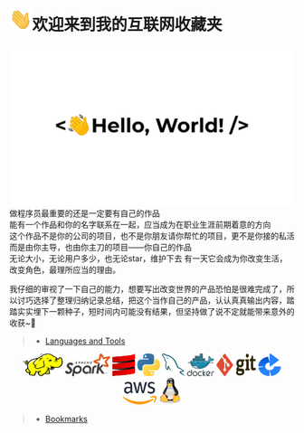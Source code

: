 # ︎<img title="hi" alt="Hi,it's me!" src="./Assets/hi.gif" width="40" height="40" />欢迎来到我的互联网收藏夹

︎<img title="hi" alt="Hi,it's me!" src="./Assets/HelloWorld.gif"/>
做程序员最重要的还是一定要有自己的作品    
能有一个作品和你的名字联系在一起，应当成为在职业生涯前期着意的方向   
这个作品不是你的公司的项目，也不是你朋友请你帮忙的项目，更不是你接的私活 而是由你主导，也由你主刀的项目——你自己的作品   
无论大小，无论用户多少，也无论star，维护下去
有一天它会成为你改变生活，改变角色，最理所应当的理由。  

我仔细的审视了一下自己的能力，想要写出改变世界的产品恐怕是很难完成了，所以讨巧选择了整理归纳记录总结，把这个当作自己的产品，认认真真输出内容，踏踏实实埋下一颗种子，短时间内可能没有结果，但坚持做了说不定就能带来意外的收获~👀

> * [Languages and Tools](https://github.com/sitJac/Marks/tree/main/Notes)
<p align="center">
	<img title="Hadoop" alt="Hadoop" src="./Assets/hadoop.svg" width="70" height="40" />
	<img title="Spark" alt="Spark" src="./Assets/apache_spark.svg" width="80" height="40" />
	<img title="Scala" alt="Scala" src="./Assets/scala.svg" width="40" height="40" />
	<img title="Python" alt="Python" src="./Assets/python.svg" width="40" height="40" />
	<img title="MySQL" alt="MySQL" src="./Assets/mysql.svg" width="40" height="40" />
	<img title="Docker" alt="Docker" src="./Assets/docker.svg" height="40" />
	<img title="Git" alt="Git" src="./Assets/git.svg" width="70" height="40" />
	<img title="NodeJS" alt="NodeJS" src="./Assets/bamboo.svg" width="40" height="40" />	
	<img title="AWS" alt="AWS" src="./Assets/aws.svg" width="60" height="40" />
	<img title="linux" alt="linux" src="./Assets/linux-tux.svg" width="40" />
</p>

> * [Bookmarks](https://github.com/sitJac/Marks)

